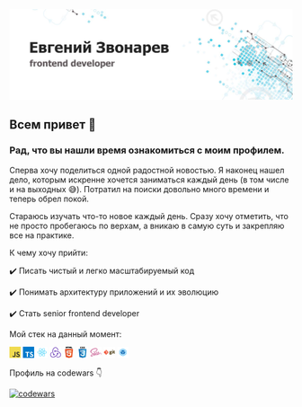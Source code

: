 <img src="https://raw.githubusercontent.com/Zvonarev23/Zvonarev23/master/шапка.jpg" alt="Banner about Evgeniy Zvonarev">


## Всем привет :wave: 

### Рад, что вы нашли время ознакомиться с моим профилем.

Сперва хочу поделиться одной радостной новостью. Я наконец нашел дело, которым искренне хочется заниматься каждый день (в том числе и на выходных :sweat_smile:). Потратил на поиски довольно много времени и теперь обрел покой.

Стараюсь изучать что-то новое каждый день. Сразу хочу отметить, что не просто пробегаюсь по верхам, а вникаю в самую суть и закрепляю все на практике. 

К чему хочу прийти:

:heavy_check_mark: Писать чистый и легко масштабируемый код

:heavy_check_mark: Понимать архитектуру приложений и их эволюцию

:heavy_check_mark: Стать senior frontend developer

Мой стек на данный момент:

<code><img height="20" src="https://raw.githubusercontent.com/github/explore/80688e429a7d4ef2fca1e82350fe8e3517d3494d/topics/javascript/javascript.png"></code>
<code><img height="20" src="https://raw.githubusercontent.com/github/explore/80688e429a7d4ef2fca1e82350fe8e3517d3494d/topics/typescript/typescript.png"></code>
<code><img height="20" src="https://raw.githubusercontent.com/github/explore/80688e429a7d4ef2fca1e82350fe8e3517d3494d/topics/react/react.png"></code>
<code><img height="20" src="https://raw.githubusercontent.com/github/explore/80688e429a7d4ef2fca1e82350fe8e3517d3494d/topics/redux/redux.png"></code>
<code><img height="20" src="https://raw.githubusercontent.com/github/explore/80688e429a7d4ef2fca1e82350fe8e3517d3494d/topics/html/html.png"></code>
<code><img height="20" src="https://raw.githubusercontent.com/github/explore/5c058a388828bb5fde0bcafd4bc867b5bb3f26f3/topics/css/css.png"></code>
<code><img height="20" src="https://raw.githubusercontent.com/github/explore/5c058a388828bb5fde0bcafd4bc867b5bb3f26f3/topics/sass/sass.png"></code>
<code><img height="20" src="https://raw.githubusercontent.com/github/explore/80688e429a7d4ef2fca1e82350fe8e3517d3494d/topics/git/git.png"></code>
<code><img height="20" src="https://raw.githubusercontent.com/github/explore/80688e429a7d4ef2fca1e82350fe8e3517d3494d/topics/webpack/webpack.png"></code>

Профиль на codewars :point_down:

[![codewars](https://www.codewars.com/users/zvonarev.evgeniy/badges/large)](https://www.codewars.com/users/zvonarev.evgeniy)


